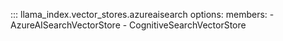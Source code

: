 ::: llama_index.vector_stores.azureaisearch
    options:
      members:
        - AzureAISearchVectorStore
        - CognitiveSearchVectorStore
